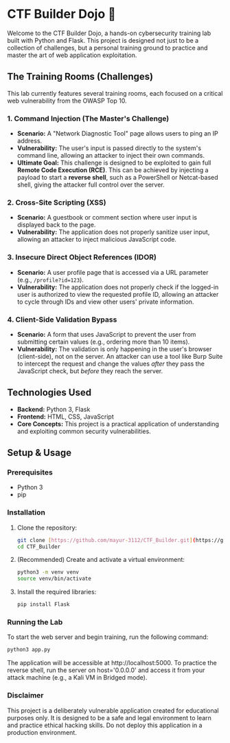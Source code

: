 # CTF Builder Dojo 🥋

Welcome to the CTF Builder Dojo, a hands-on cybersecurity training lab built with Python and Flask. This project is designed not just to be a collection of challenges, but a personal training ground to practice and master the art of web application exploitation.

## The Training Rooms (Challenges)

This lab currently features several training rooms, each focused on a critical web vulnerability from the OWASP Top 10.

### 1. Command Injection (The Master's Challenge)

* **Scenario:** A "Network Diagnostic Tool" page allows users to ping an IP address.
* **Vulnerability:** The user's input is passed directly to the system's command line, allowing an attacker to inject their own commands.
* **Ultimate Goal:** This challenge is designed to be exploited to gain full **Remote Code Execution (RCE)**. This can be achieved by injecting a payload to start a **reverse shell**, such as a PowerShell or Netcat-based shell, giving the attacker full control over the server.

### 2. Cross-Site Scripting (XSS)

* **Scenario:** A guestbook or comment section where user input is displayed back to the page.
* **Vulnerability:** The application does not properly sanitize user input, allowing an attacker to inject malicious JavaScript code.

### 3. Insecure Direct Object References (IDOR)

* **Scenario:** A user profile page that is accessed via a URL parameter (e.g., `/profile?id=123`).
* **Vulnerability:** The application does not properly check if the logged-in user is authorized to view the requested profile ID, allowing an attacker to cycle through IDs and view other users' private information.

### 4. Client-Side Validation Bypass

* **Scenario:** A form that uses JavaScript to prevent the user from submitting certain values (e.g., ordering more than 10 items).
* **Vulnerability:** The validation is only happening in the user's browser (client-side), not on the server. An attacker can use a tool like Burp Suite to intercept the request and change the values *after* they pass the JavaScript check, but *before* they reach the server.

## Technologies Used

* **Backend:** Python 3, Flask
* **Frontend:** HTML, CSS, JavaScript
* **Core Concepts:** This project is a practical application of understanding and exploiting common security vulnerabilities.

## Setup & Usage

### Prerequisites

* Python 3
* pip

### Installation

1.  Clone the repository:
    ```bash
    git clone [https://github.com/mayur-3112/CTF_Builder.git](https://github.com/mayur-3112/CTF_Builder.git)
    cd CTF_Builder
    ```
2.  (Recommended) Create and activate a virtual environment:
    ```bash
    python3 -m venv venv
    source venv/bin/activate
    ```
3.  Install the required libraries:
    ```bash
    pip install Flask
    ```

### Running the Lab

To start the web server and begin training, run the following command:
```bash
python3 app.py
```

The application will be accessible at http://localhost:5000. To practice the reverse shell, run the server on host='0.0.0.0' and access it from your attack machine (e.g., a Kali VM in Bridged mode).

### Disclaimer
This project is a deliberately vulnerable application created for educational purposes only. It is designed to be a safe and legal environment to learn and practice ethical hacking skills. Do not deploy this application in a production environment.
